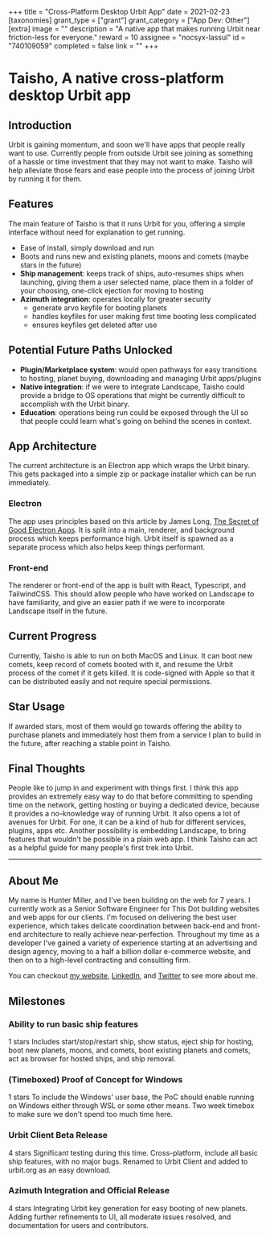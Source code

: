 +++
title = "Cross-Platform Desktop Urbit App"
date = 2021-02-23
[taxonomies]
grant_type = ["grant"]
grant_category = ["App Dev: Other"]
[extra]
image = ""
description = "A native app that makes running Urbit near friction-less for everyone."
reward = 10
assignee = "nocsyx-lassul"
id = "740109059"
completed = false
link = ""
+++

# Taisho, A native cross-platform desktop Urbit app

## Introduction
Urbit is gaining momentum, and soon we'll have apps that people really want to use. Currently people from outside Urbit see joining as something of a hassle or time investment that they may not want to make. Taisho will help alleviate those fears and ease people into the process of joining Urbit by running it for them.

## Features
The main feature of Taisho is that it runs Urbit for you, offering a simple interface without need for explanation to get running.

- Ease of install, simply download and run
- Boots and runs new and existing planets, moons and comets (maybe stars in the future)
- **Ship management**: keeps track of ships, auto-resumes ships when launching, giving them a user selected name, place them in a folder of your choosing, one-click ejection for moving to hosting
- **Azimuth integration**: operates locally for greater security
    - generate arvo keyfile for booting planets
    - handles keyfiles for user making first time booting less complicated
    - ensures keyfiles get deleted after use

## Potential Future Paths Unlocked
- **Plugin/Marketplace system**: would open pathways for easy transitions to hosting, planet buying, downloading and managing Urbit apps/plugins
- **Native integration**: if we were to integrate Landscape, Taisho could provide a bridge to OS operations that might be currently difficult to accomplish with the Urbit binary.
- **Education**: operations being run could be exposed through the UI so that people could learn what's going on behind the scenes in context.

## App Architecture
The current architecture is an Electron app which wraps the Urbit binary. This gets packaged into a simple zip or package installer which can be run immediately.

### Electron
The app uses principles based on this article by James Long, [The Secret of Good Electron Apps](https://archive.jlongster.com/secret-of-good-electron-apps). It is split into a main, renderer, and background process which keeps performance high. Urbit itself is spawned as a separate process which also helps keep things performant. 

### Front-end
The renderer or front-end of the app is built with React, Typescript, and TailwindCSS. This should allow people who have worked on Landscape to have familiarity, and give an easier path if we were to incorporate Landscape itself in the future.

## Current Progress
Currently, Taisho is able to run on both MacOS and Linux. It can boot new comets, keep record of comets booted with it, and resume the Urbit process of the comet if it gets killed. It is code-signed with Apple so that it can be distributed easily and not require special permissions. 

## Star Usage
If awarded stars, most of them would go towards offering the ability to purchase planets and immediately host them from a service I plan to build in the future, after reaching a stable point in Taisho.

## Final Thoughts
People like to jump in and experiment with things first. I think this app provides an extremely easy way to do that before committing to spending time on the network, getting hosting or buying a dedicated device, because it provides a no-knowledge way of running Urbit. It also opens a lot of avenues for Urbit. For one, it can be a kind of hub for different services, plugins, apps etc. Another possibility is embedding Landscape, to bring features that wouldn't be possible in a plain web app. I think Taisho can act as a helpful guide for many people's first trek into Urbit.

---

## About Me
My name is Hunter Miller, and I've been building on the web for 7 years. I currently work as a Senior Software Engineer for This Dot building websites and web apps for our clients. I'm focused on delivering the best user experience, which takes delicate coordination between back-end and front-end architecture to really achieve near-perfection. Throughout my time as a developer I've gained a variety of experience starting at an advertising and design agency, moving to a half a billion dollar e-commerce website, and then on to a high-level contracting and consulting firm.

You can checkout [my website](https://hmiller.dev/), [LinkedIn](https://www.linkedin.com/in/hunter-miller-dev/), and [Twitter](https://twitter.com/hmillerdev) to see more about me.

## Milestones


### Ability to run basic ship features 
1 stars
Includes start/stop/restart ship, show status, eject ship for hosting, boot new planets, moons, and comets, boot existing planets and comets, act as browser for hosted ships, and ship removal.


### (Timeboxed) Proof of Concept for Windows
1 stars
To include the Windows' user base, the PoC should enable running on Windows either through WSL or some other means. Two week timebox to make sure we don't spend too much time here.


### Urbit Client Beta Release
4 stars
Significant testing during this time. Cross-platform, include all basic ship features, with no major bugs. Renamed to Urbit Client and added to urbit.org as an easy download.


### Azimuth Integration and Official Release
4 stars
Integrating Urbit key generation for easy booting of new planets. Adding further refinements to UI, all moderate issues resolved, and documentation for users and contributors.

    